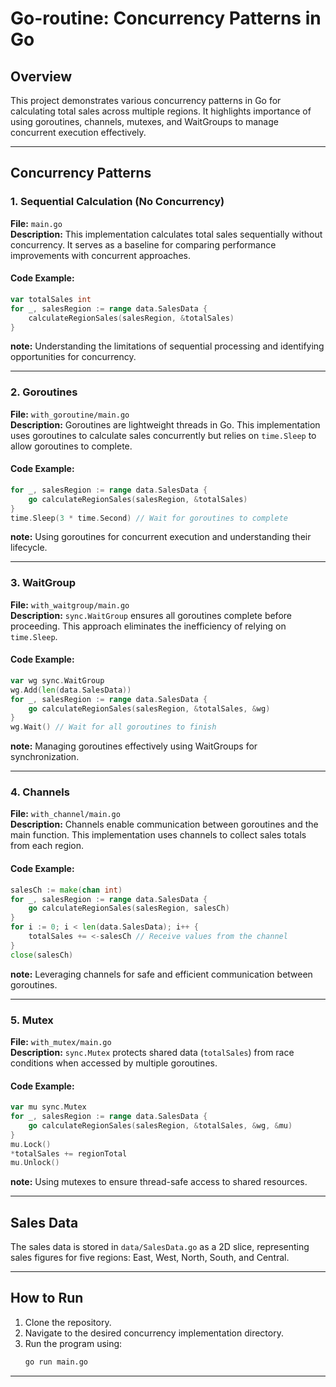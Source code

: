 # Go-routine: Concurrency Patterns in Go

## Overview
This project demonstrates various concurrency patterns in Go for calculating total sales across multiple regions. It highlights importance of using goroutines, channels, mutexes, and WaitGroups to manage concurrent execution effectively.

---

## Concurrency Patterns

### 1. Sequential Calculation (No Concurrency)
**File:** `main.go`  
**Description:** This implementation calculates total sales sequentially without concurrency. It serves as a baseline for comparing performance improvements with concurrent approaches.

#### Code Example:
```go
var totalSales int
for _, salesRegion := range data.SalesData {
    calculateRegionSales(salesRegion, &totalSales)
}
```
**note:** Understanding the limitations of sequential processing and identifying opportunities for concurrency.

---

### 2. Goroutines
**File:** `with_goroutine/main.go`  
**Description:** Goroutines are lightweight threads in Go. This implementation uses goroutines to calculate sales concurrently but relies on `time.Sleep` to allow goroutines to complete.

#### Code Example:
```go
for _, salesRegion := range data.SalesData {
    go calculateRegionSales(salesRegion, &totalSales)
}
time.Sleep(3 * time.Second) // Wait for goroutines to complete
```
**note:** Using goroutines for concurrent execution and understanding their lifecycle.

---

### 3. WaitGroup
**File:** `with_waitgroup/main.go`  
**Description:** `sync.WaitGroup` ensures all goroutines complete before proceeding. This approach eliminates the inefficiency of relying on `time.Sleep`.

#### Code Example:
```go
var wg sync.WaitGroup
wg.Add(len(data.SalesData))
for _, salesRegion := range data.SalesData {
    go calculateRegionSales(salesRegion, &totalSales, &wg)
}
wg.Wait() // Wait for all goroutines to finish
```
**note:** Managing goroutines effectively using WaitGroups for synchronization.

---

### 4. Channels
**File:** `with_channel/main.go`  
**Description:** Channels enable communication between goroutines and the main function. This implementation uses channels to collect sales totals from each region.

#### Code Example:
```go
salesCh := make(chan int)
for _, salesRegion := range data.SalesData {
    go calculateRegionSales(salesRegion, salesCh)
}
for i := 0; i < len(data.SalesData); i++ {
    totalSales += <-salesCh // Receive values from the channel
}
close(salesCh)
```
**note:** Leveraging channels for safe and efficient communication between goroutines.

---

### 5. Mutex
**File:** `with_mutex/main.go`  
**Description:** `sync.Mutex` protects shared data (`totalSales`) from race conditions when accessed by multiple goroutines.

#### Code Example:
```go
var mu sync.Mutex
for _, salesRegion := range data.SalesData {
    go calculateRegionSales(salesRegion, &totalSales, &wg, &mu)
}
mu.Lock()
*totalSales += regionTotal
mu.Unlock()
```
**note:** Using mutexes to ensure thread-safe access to shared resources.

---

## Sales Data
The sales data is stored in `data/SalesData.go` as a 2D slice, representing sales figures for five regions: East, West, North, South, and Central.

---

## How to Run
1. Clone the repository.
2. Navigate to the desired concurrency implementation directory.
3. Run the program using:
   ```sh
   go run main.go
   ```

---
